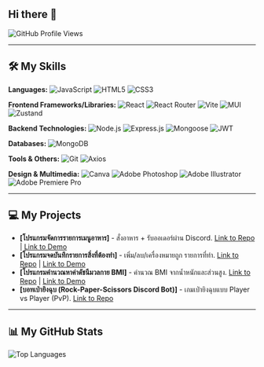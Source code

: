 ## Hi there 👋

![GitHub Profile Views](https://komarev.com/ghpvc/?username=pnwboon&color=blueviolet&style=for-the-badge)

---

## 🛠️ My Skills
**Languages:**
![JavaScript](https://img.shields.io/badge/JavaScript-F7DF1E?style=for-the-badge&logo=javascript&logoColor=black)
![HTML5](https://img.shields.io/badge/HTML5-E34F26?style=for-the-badge&logo=html5&logoColor=white)
![CSS3](https://img.shields.io/badge/CSS3-1572B6?style=for-the-badge&logo=css&logoColor=white)

**Frontend Frameworks/Libraries:**
![React](https://img.shields.io/badge/React-61DAFB?style=for-the-badge&logo=react&logoColor=black)
![React Router](https://img.shields.io/badge/React_Router-CA4245?style=for-the-badge&logo=react-router&logoColor=white)
![Vite](https://img.shields.io/badge/Vite-646CFF?style=for-the-badge&logo=vite&logoColor=white)
![MUI](https://img.shields.io/badge/MUI-007FFF?style=for-the-badge&logo=mui&logoColor=white)
![Zustand](https://img.shields.io/badge/Zustand-000000?style=for-the-badge&logo=zustand&logoColor=white)

**Backend Technologies:**
![Node.js](https://img.shields.io/badge/Node.js-339933?style=for-the-badge&logo=node.js&logoColor=white)
![Express.js](https://img.shields.io/badge/Express.js-%23000000?style=for-the-badge&logo=express&logoColor=%23000000&color=white)
![Mongoose](https://img.shields.io/badge/Mongoose-880000?style=for-the-badge&logo=mongoose&logoColor=white)
![JWT](https://img.shields.io/badge/JWT-000000?style=for-the-badge&logo=jsonwebtokens&logoColor=white)

**Databases:**
![MongoDB](https://img.shields.io/badge/MongoDB-47A248?style=for-the-badge&logo=mongodb&logoColor=white)

**Tools & Others:**
![Git](https://img.shields.io/badge/Git-F05032?style=for-the-badge&logo=git&logoColor=white)
![Axios](https://img.shields.io/badge/Axios-5A29E4?style=for-the-badge&logo=axios&logoColor=white)

**Design & Multimedia:**
![Canva](https://img.shields.io/badge/canva-61DAFB?style=for-the-badge&logo=canva&logoColor=black)
![Adobe Photoshop](https://img.shields.io/badge/Adobe%20Photoshop-31A8FF?style=for-the-badge)
![Adobe Illustrator](https://img.shields.io/badge/Adobe%20Illustrator-FF9A00?style=for-the-badge)
![Adobe Premiere Pro](https://img.shields.io/badge/Adobe%20Premiere%20Pro-9999FF?style=for-the-badge)

---

## 💻 My Projects
- **[โปรแกรมจัดการรายการเมนูอาหาร]** - สั่งอาหาร + รับออเดอร์ผ่าน Discord. [Link to Repo](https://github.com/pnwboon/table-food-ordering-react) | [Link to Demo](https://pnwboon.github.io/table-food-ordering-react/)
- **[โปรแกรมจดบันทึกรายการสิ่งที่ต้องทำ]** - เพิ่ม/ลบ/เครื่องหมายถูก รายการที่ทำ. [Link to Repo](https://github.com/pnwboon/todo-react) | [Link to Demo](https://pnwboon.github.io/todo-react/)
- **[โปรแกรมคำนวณหาค่าดัชนีมวลกาย BMI]** - คำนวณ BMI จากน้ำหนักและส่วนสูง. [Link to Repo](https://github.com/pnwboon/bmi-calculator-react) | [Link to Demo](https://pnwboon.github.io/bmi-calculator-react/)
- **[บอทเป่ายิงฉุบ (Rock-Paper-Scissors Discord Bot)]** - เกมเป่ายิงฉุบแบบ Player vs Player (PvP). [Link to Repo](https://github.com/pnwboon/discord-rps-bot)

---

## 📊 My GitHub Stats
![Top Languages](https://github-readme-stats.vercel.app/api/top-langs/?username=pnwboon&layout=compact&theme=dark)
